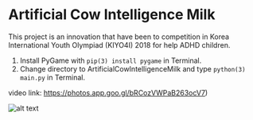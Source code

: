 # Artificial Cow Intelligence Milk

This project is an innovation that have been to competition in Korea International Youth Olympiad (KIYO4I) 2018 for help ADHD children.

1. Install PyGame with ``` pip(3) install pygame ``` in Terminal.
2. Change directory to ArtificialCowIntelligenceMilk and type ```python(3) main.py``` in Terminal.

video link: https://photos.app.goo.gl/bRCozVWPaB263ocV7)

![alt text](https://github.com/filmer2002/ArtificialCowIntelligenceMilk/blob/master/screen_shot.png)
